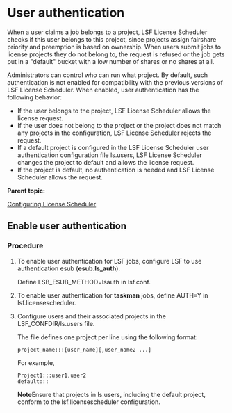 # User authentication

When a user claims a job belongs to a project, LSF License Scheduler checks if this user belongs to this project, since projects assign fairshare priority and preemption is based on ownership. When users submit jobs to license projects they do not belong to, the request is refused or the job gets put in a "default" bucket with a low number of shares or no shares at all.

Administrators can control who can run what project. By default, such authentication is not enabled for compatibility with the previous versions of LSF License Scheduler. When enabled, user authentication has the following behavior:

- If the user belongs to the project, LSF License Scheduler allows the license request.
- If the user does not belong to the project or the project does not match any projects in the configuration, LSF License Scheduler rejects the request.
- If a default project is configured in the LSF License Scheduler user authentication configuration file ls.users, LSF License Scheduler changes the project to default and allows the license request.
- If the project is default, no authentication is needed and LSF License Scheduler allows the request.

**Parent topic:**

[Configuring License Scheduler](https://www.ibm.com/support/knowledgecenter/SSWRJV_10.1.0/license_scheduler/chap_config_ls.html?view=kc)

## Enable user authentication

### Procedure

1. To enable user authentication for LSF jobs, configure LSF to use authentication esub (**esub.ls_auth**).

   Define LSB_ESUB_METHOD=lsauth in lsf.conf.

2. To enable user authentication for **taskman** jobs, define AUTH=Y in lsf.licensescheduler.

3. Configure users and their associated projects in the LSF_CONFDIR/ls.users file.

   The file defines one project per line using the following format:

   ```
   project_name:::[user_name][,user_name2 ...]
   ```

   For example,

   ```
   Project1:::user1,user2
   default:::
   ```

   **Note**Ensure that projects in ls.users, including the default project, conform to the lsf.licensescheduler configuration.